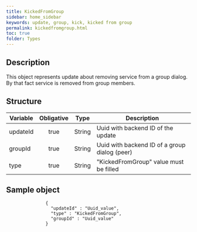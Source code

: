 ```yaml
---
title: KickedFromGroup
sidebar: home_sidebar
keywords: update, group, kick, kicked from group
permalink: kickedfromgroup.html
toc: true
folder: Types
---
```


## Description

<p> This object represents update  about removing service from a group dialog. By that fact service is removed from group members.
</p>

## Structure

| Variable  | Obligative  |Type| Description
|---|:---:|---|---|
| updateId  | true |String| Uuid with backend ID of the update |
| groupId  | true |String| Uuid with backend ID of a group dialog (peer) |
| type  | true | String | "KickedFromGroup" value must be filled

## Sample object

```
               {
                 "updateId" : "Uuid_value",
                 "type" : "KickedFromGroup",
                 "groupId" : "Uuid_value"
               }
```

